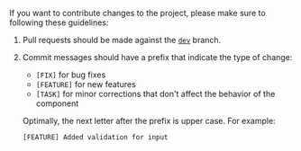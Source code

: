 If you want to contribute changes to the project, please make sure to following these guidelines:

1. Pull requests should be made against the [`dev`](https://github.com/fairmanager/fm-timepicker/tree/dev) branch.
2. Commit messages should have a prefix that indicate the type of change:
	- `[FIX]` for bug fixes
	- `[FEATURE]` for new features
	- `[TASK]` for minor corrections that don't affect the behavior of the component
	
   Optimally, the next letter after the prefix is upper case. For example:

	`[FEATURE] Added validation for input`
